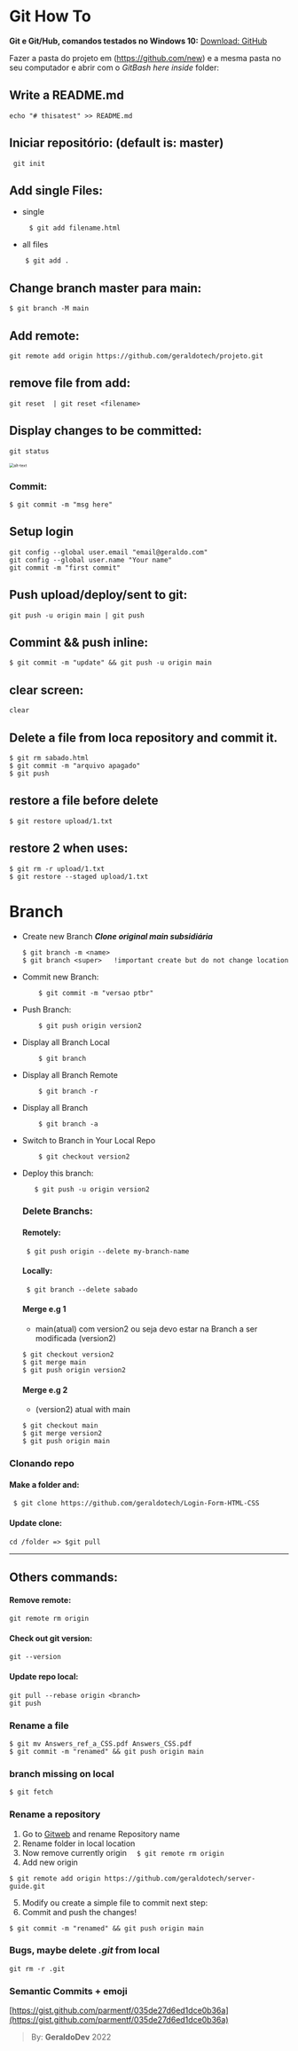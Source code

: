 # Git How To
**Git e Git/Hub, comandos testados no Windows 10:** [Download: GitHub](https://git-scm.com/downloads)




Fazer a pasta do projeto em (https://github.com/new) e a mesma pasta no seu computador e abrir com o *GitBash here inside* folder:
    

## Write a README.md
```
echo "# thisatest" >> README.md
```

## Iniciar repositório: (default is: master)
     git init

## Add single Files:
- single 
```
     $ git add filename.html
```
- all files
```
    $ git add .
```

## Change branch master para main:
    $ git branch -M main 

## Add remote:
    git remote add origin https://github.com/geraldotech/projeto.git

## remove file from add:
    git reset  | git reset <filename>

## Display changes to be committed:

    git status

  <img src="https://raw.githubusercontent.com/geraldotech/Git-How-TO/main/img/changes-to-be-committed.jpg" alt="alt-text" style="zoom:50%;" />
    
### Commit:

    $ git commit -m "msg here"

## Setup login 

    git config --global user.email "email@geraldo.com"
    git config --global user.name "Your name"
    git commit -m "first commit"


## Push **upload/deploy/sent to git**:
    git push -u origin main | git push

## Commint && push inline:
    $ git commit -m "update" && git push -u origin main

## clear screen:
    clear

## Delete a file from loca repository and commit it.
    $ git rm sabado.html
    $ git commit -m "arquivo apagado"
    $ git push


## restore a file before delete
    $ git restore upload/1.txt

 ## restore 2 when uses: 
    $ git rm -r upload/1.txt
    $ git restore --staged upload/1.txt


# Branch

  - Create new Branch ***Clone original main subsidiária***  
    ```$ git checkout -b <name>
    $ git branch -m <name>
    $ git branch <super>   !important create but do not change location
    ```

 - Commit new Branch:  
    ```
        $ git commit -m "versao ptbr" 
    ```
 - Push Branch: 
    ```
        $ git push origin version2  
    ```
 - Display all Branch Local
    ```
        $ git branch
    ```
 - Display all Branch Remote
    ```
        $ git branch -r
    ```
 - Display all Branch
    ```
        $ git branch -a
    ```
 - Switch to Branch in Your Local Repo
    ```
        $ git checkout version2
    ```
 - Deploy this branch:
    ```
       $ git push -u origin version2
    ```
    ### Delete Branchs:

    #### Remotely:  
        $ git push origin --delete my-branch-name

    #### Locally: 
        $ git branch --delete sabado

    #### Merge e.g 1
    - main(atual) com version2 ou seja devo estar na Branch a ser modificada (version2)  
    ```
    $ git checkout version2  
    $ git merge main  
    $ git push origin version2  
    ```
    #### Merge e.g 2
    - (version2) atual with main  
    ```
    $ git checkout main
    $ git merge version2
    $ git push origin main
    ```

### Clonando repo

#### Make a folder and:
     $ git clone https://github.com/geraldotech/Login-Form-HTML-CSS

#### Update clone:
    cd /folder => $git pull

---
## Others commands:


#### Remove remote:
	git remote rm origin
#### Check out git version:
	git --version

#### Update repo local:
	git pull --rebase origin <branch>
	git push

### Rename a file
    $ git mv Answers_ref_a_CSS.pdf Answers_CSS.pdf 
    $ git commit -m "renamed" && git push origin main 

### branch missing on local
    $ git fetch 

### Rename a repository

1. Go to [Gitweb](https://github.com/) and rename Repository name 
2. Rename folder in local location
3. Now remove currently origin ``` 
$ git remote rm origin``` 
4. Add new origin 
```
$ git remote add origin https://github.com/geraldotech/server-guide.git 
```
5. Modify ou create a simple file to commit next step:
6. Commit and push the changes!
```
$ git commit -m "renamed" && git push origin main
```

### Bugs, maybe delete  *.git* from local    
    git rm -r .git

### Semantic Commits + emoji

[https://gist.github.com/parmentf/035de27d6ed1dce0b36a](https://gist.github.com/parmentf/035de27d6ed1dce0b36a)
>
> 
> By: **GeraldoDev** 2022







